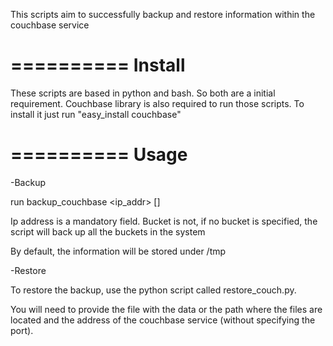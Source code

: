 This scripts aim to successfully backup and restore information within the couchbase service


==========
Install
==========

These scripts are based in python and bash. So both are a initial requirement.
Couchbase library is also required to run those scripts. To install it just run "easy_install couchbase" 

==========
Usage
=========

-Backup

run backup_couchbase <ip_addr> [<bucket>]

Ip address is a mandatory field.
Bucket is not, if no bucket is specified, the script will back up all the buckets in the system

By default, the information will be stored under /tmp

-Restore

To restore the backup, use the python script called restore_couch.py.

You will need to provide the file with the data or the path where the files are located and the address of the couchbase service (without specifying the port).



